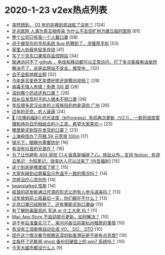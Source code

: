 # 2020-1-23 v2ex热点列表

+ [突然想到， 03 年的非典到底战胜了没有？](https://www.v2ex.com/t/640021#reply124) [124]
+ [定点医院 人满为患互相传染 为什么不去空旷地方建立临时医院](https://www.v2ex.com/t/640053#reply61) [61]
+ [整个公司只有我一个人戴口罩](https://www.v2ex.com/t/639962#reply58) [58]
+ [迫于被现在的手机系统 Bug 折腾到了，求推荐手机](https://www.v2ex.com/t/639981#reply53) [53]
+ [家里人劝我年轻多存钱](https://www.v2ex.com/t/640020#reply41) [41]
+ [写了个京东口罩库存监控网站](https://www.v2ex.com/t/639987#reply34) [34]
+ [联通访问不了 github ，电信和移动都可以正常访问，打了多次客服电话依然解决不了，说是此网站不安全，难受中...](https://www.v2ex.com/t/640030#reply32) [32]
+ [会不会影响就业啊](https://www.v2ex.com/t/639973#reply32) [32]
+ [今年是买爱奇艺年费好呢还是腾讯视频？](https://www.v2ex.com/t/640058#reply29) [29]
+ [病毒无情人有情！免费 100 部](https://www.v2ex.com/t/640048#reply28) [28]
+ [深圳哪个药店还有口罩？](https://www.v2ex.com/t/639979#reply28) [28]
+ [回乡后发现村子的人根本不带口罩](https://www.v2ex.com/t/640006#reply26) [26]
+ [年后很多武汉出发的上班族目的地是深圳 广州](https://www.v2ex.com/t/639974#reply26) [26]
+ [过年的无奈，听人装逼](https://www.v2ex.com/t/640009#reply24) [24]
+ [🎁 [兑换码福利] 时光进度（bProgress）年前再次更新（V2.1），一款将进度管理和待办日历相结合的小工具，希望大家喜欢～](https://www.v2ex.com/t/639964#reply23) [23]
+ [哪里能买到现在发货的口罩？](https://www.v2ex.com/t/639978#reply23) [23]
+ [上海电信办了月租 59 元宽带 100m](https://www.v2ex.com/t/640068#reply17) [17]
+ [提示下，眼睛也需要防护](https://www.v2ex.com/t/640011#reply16) [16]
+ [有没有抖音的兄弟在？](https://www.v2ex.com/t/639976#reply16) [16]
+ [为了让你避免 404 简悦 1.1.4 版真是操碎了心。除此以外，支持 Notion · 有道云笔记 · 为知笔记，效率达人可以过来了 [内含福利]](https://www.v2ex.com/t/640070#reply15) [15]
+ [这个到底是哪里错了呢？](https://www.v2ex.com/t/639968#reply15) [15]
+ [大家有碰到过屏幕显示色温不一致的情况吗？](https://www.v2ex.com/t/640023#reply14) [14]
+ [怎样治疗心灵创伤](https://www.v2ex.com/t/640041#reply14) [14]
+ [beanstalked 性能](https://www.v2ex.com/t/639995#reply14) [14]
+ [疫苗的研发能通过开源的形式让所有人参与进来吗？](https://www.v2ex.com/t/640015#reply13) [13]
+ [过年放假前上班最后一天，你们都在干什么？](https://www.v2ex.com/t/639972#reply13) [13]
+ [北京口罩已经脱销了，还有哪能买到口罩😷](https://www.v2ex.com/t/639982#reply13) [13]
+ [有了解防毒面具的 军迷 or 化工大佬 吗 ?](https://www.v2ex.com/t/640095#reply11) [11]
+ [Mac App Store 不自动提示更新，如何解决？](https://www.v2ex.com/t/640008#reply10) [10]
+ [迫于年后准备实习了，来问问各位前辈杭州租房的事情](https://www.v2ex.com/t/640022#reply10) [10]
+ [有没有工具能够自动生成 VO， DO， DTO](https://www.v2ex.com/t/640052#reply10) [10]
+ [现在这个情况春节假期去深圳和香港玩是不是有点另类?](https://www.v2ex.com/t/640054#reply10) [10]
+ [主板坏了还能用 ghost 备份旧硬盘上的 win7 系统吗？](https://www.v2ex.com/t/639977#reply10) [10]
+ [今天大超市都没什么人](https://www.v2ex.com/t/640005#reply9) [9]
